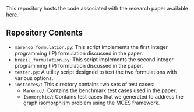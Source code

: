 This repository hosts the code associated with the research paper available [here](https://www.sciencedirect.com/science/article/pii/S0166218X12000340#:~:text=In%20the%20Maximum%20Common%20Edge,(1981)%20%5B2%5D).

## Repository Contents

- `marenco_formulation.py`: This script implements the first integer programming (IP) formulation discussed in the paper.
- `brazil_formulation.py`: This script implements the second integer programming (IP) formulation discussed in the paper.
- `tester.py`: A utility script designed to test the two formulations with various options.
- `instances/`: This directory contains two sets of test cases:
  - `Marenco/`: Contains the benchmark test cases used in the paper.
  - `Isomorphic/`: Contains test cases that we generated to address the graph isomorphism problem using the MCES framework.
